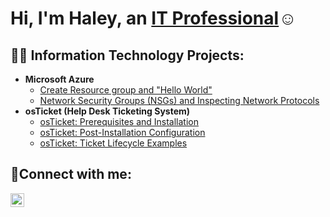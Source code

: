  <h1>Hi, I'm Haley, an <a href="http://linkedin.com/in/haley-pruitt-211446248">IT Professional</a>☺</h1>

<h2>👨‍💻 Information Technology Projects:</h2>

- <b>Microsoft Azure</b>
  - [Create Resource group and "Hello World"](https://github.com/haleypruittcc/ResourcegroupandHelloworld)
  - [Network Security Groups (NSGs) and Inspecting Network Protocols](https://github.com/haleypruittcc/NetworkSecurityGroups-NSGs-andInspectingNetworkProtocols)
- <b>osTicket (Help Desk Ticketing System)</b>
  - [osTicket: Prerequisites and Installation](https://github.com/haleypruittcc/osticket-prereqs)
  - [osTicket: Post-Installation Configuration](https://github.com/haleypruittcc/osTicket-Post-Installation-Configuration)
  - [osTicket: Ticket Lifecycle Examples](https://github.com/haleypruittcc/TicketLifecycle)

<h2>🤳Connect with me:</h2>

[<img align="left" alt="Haley | LinkedIn" width="22px" src="https://cdn.jsdelivr.net/npm/simple-icons@v3/icons/linkedin.svg" />][linkedin] 

[linkedin]: http://linkedin.com/in/haley-pruitt-211446248
